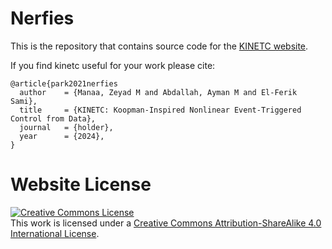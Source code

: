 # Nerfies

This is the repository that contains source code for the [KINETC website](https://kinetc.github.io).

If you find kinetc useful for your work please cite:
```
@article{park2021nerfies
  author    = {Manaa, Zeyad M and Abdallah, Ayman M and El-Ferik Sami},
  title     = {KINETC: Koopman-Inspired Nonlinear Event-Triggered Control from Data},
  journal   = {holder},
  year      = {2024},
}
```

# Website License
<a rel="license" href="http://creativecommons.org/licenses/by-sa/4.0/"><img alt="Creative Commons License" style="border-width:0" src="https://i.creativecommons.org/l/by-sa/4.0/88x31.png" /></a><br />This work is licensed under a <a rel="license" href="http://creativecommons.org/licenses/by-sa/4.0/">Creative Commons Attribution-ShareAlike 4.0 International License</a>.
